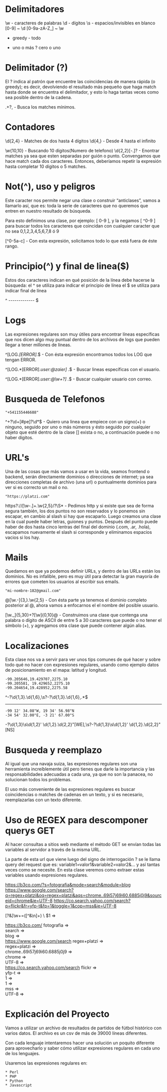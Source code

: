 # Delimitadores

\w - caracteres de palabras
\d - dígitos
\s - espacios/invisibles en blanco
[0-9] ~ \d
[0-9a-zA-Z_] ~ \w
* greedy - todo
+ uno o más
? cero o uno

# Delimitador (?)

El ? indica al patrón que encuentre las coincidencias de manera rápida (o greedy); es decir, devolviendo el resultado más pequeño que haga match hasta donde se encuentra el delimitador, y esto lo haga tantas veces como sea posible dentro de la cadena.

.+?, - Busca los matches mínimos.

# Contadores

\d{2,4} - Matches de dos hasta 4 dígitos
\d{4,} - Desde 4 hasta el infinito

\w{10,10} - Buscando 10 dígitos(Numero de telefono)
\d{2,2}[\-\.]? - Enontrar matches ya sea que esten separadas por guión o punto. Convengamos que hace match cada dos caracteres. Entonces, deberíamos repetir la expresión hasta completar 10 dígitos o 5 matches.

# Not(^), uso y peligros

Este caracter nos permite negar una clase o construir “anticlases”, vamos a llamarlo así, que es: toda la serie de caracteres que no queremos que entren en nuestro resultado de búsqueda.

Para esto definimos una clase, por ejemplo: [ 0-9 ], y la negamos [ ^0-9 ] para buscar todos los caracteres que coincidan con cualquier caracter que no sea 0,1,2,3,4,5,6,7,8 ó 9

[^0-5a-c] - Con esta expresión, solicitamos todo lo que está fuera de éste rango.

# Principio(^) y final de linea($)

Estos dos caracteres indican en qué posición de la línea debe hacerse la búsqueda:
el ^ se utiliza para indicar el principio de línea
el $ se utiliza para indicar final de línea

^ ------------- $

# Logs

Las expresiones regulares son muy útiles para encontrar líneas específicas que nos dicen algo muy puntual dentro de los archivos de logs que pueden llegar a tener millones de líneas.

^\[LOG.*\[ERROR\].*$ - Con ésta expresión encontramos todos los LOG que tengan ERROR.

^\[LOG.*\[ERROR\].*user:@zaier\] .*$ - Buscar lineas específicas con el usuario.

^\[LOG.*\[ERROR\].*user:@\w+?\] .*$ - Buscar cualquier usuario con correo.

# Busqueda de Telefonos

    "+541155446688"

^\+?\d+[#pe]?\d*$ - Quiero una linea que empiece con un signo(+) o ninguno, seguido por uno o más números y ésto seguido por cualquier objeto que esté dentro de la clase [] exista o no, a continuación puede o no haber dígitos.

# URL's

Una de las cosas que más vamos a usar en la vida, seamos frontend o backend, serán directamente dominios o direcciones de internet; ya sea direcciones completas de archivo (una url) o puntualmente dominios para ver si es correcto un mail o no.

    "https://platzi.com"

https?:\/\/[\w\-\.]+\.\w{2,5}\/?\S* - Pedimos http y si existe que sea de forma segura también, los dos puntos no son reservados y lo ponemos sin escapar, en cambio al slash si hay que escaparlo. Luego creamos una clase en la cual puede haber letras, guiones y puntos. Después del punto puede haber de dos hasta cinco lentras del final del dominio (.com, .ar, .hola), escapamos nuevamente el slash si corresponde y eliminamos espacios vacios si los hay.

# Mails

Quedamos en que ya podemos definir URLs, y dentro de las URLs están los dominios. No es infalible, pero es muy útil para detectar la gran mayoría de errores que cometen los usuarios al escribir sus emails.

    "mi-nombre-182@gmail.com"

@[\w\.\-]{3,}\.\w{2,5} - Con ésta parte ya tenemos el dominio completo posterior al @, ahora vamos a enfocarnos el el nombre del posible usuario.

[\w\._]{5,30}\+?[\w]{0,10}@ - Construimos una clase que contenga una palabra o dígito de ASCII de entre 5 a 30 caracteres que puede o no tener el símbolo (+), y agregamos otra clase que puede contener algún alias.

# Localizaciones

Esta clase nos va a servir para ver unos tips comunes de qué hacer y sobre todo qué no hacer con expresiones regulares, usando como ejemplo datos de posicionamiento en el mapa: latitud y longitud.

    -99.205646,19.429707,2275.10
    -99.205581, 19.429652,2275.10
    -99.204654,19.428952,2275.58

^\-?\d{1,3}\.\d{1,6},\s?\-?\d{1,3}\.\d{1,6},.*$

-------------------------------------------------------

    -99 12' 34.08"W, 19 34' 56.98"N
    -34 54' 32.00"E, -3 21' 67.00"S

-?\d{1,3}\s\d{1,2}' \d{1,2}\.\d{2,2}"[WE],\s?\-?\d{1,3}\s\d{1,2}' \d{1,2}\.\d{2,2}"[NS]

# Busqueda y reemplazo

Al igual que una navaja suiza, las expresiones regulares son una herramienta increíblemente útil pero tienes que darle la importancia y las responsabilidades adecuadas a cada una, ya que no son la panacea, no solucionan todos los problemas.

El uso más conveniente de las expresiones regulares es buscar coincidencias o matches de cadenas en un texto, y si es necesario, reemplazarlas con un texto diferente.

# Uso de REGEX para descomponer querys GET

Al hacer consultas a sitios web mediante el método GET se envían todas las variables al servidor a través de la misma URL.

La parte de esta url que viene luego del signo de interrogación ? se le llama query del request que es: variable1=valor1&variable2=valor2&... y así tantas veces como se necesite. En esta clase veremos como extraer estas variables usando expresiones regulares.

https://b3co.com/?s=fotografia&mode=search&module=blog
https://www.google.com/search?q=regex+platzi&oq=regex+platzi&aqs=chrome..69i57j69i60.6885j0j9&sourceid=chrome&ie=UTF-8
https://co.search.yahoo.com/search?p=flickr&fr=yfp-t&fp=1&toggle=1&cop=mss&ie=UTF-8

[\?&]\w+=([^&\n]+)
\ $1 => 

https://b3co.com/
  fotografia =>  
  search =>  
  blog =>  
https://www.google.com/search
  regex+platzi =>  
  regex+platzi =>  
  chrome..69i57j69i60.6885j0j9 =>  
  chrome =>  
  UTF-8 =>  
https://co.search.yahoo.com/search
  flickr =>  
  yfp-t =>  
  1 =>  
  1 =>  
  mss =>  
  UTF-8 =>  

# Explicación del Proyecto

Vamos a utilizar un archivo de resultados de partidos de fútbol histórico con varios datos. El archivo es un csv de más de 39000 líneas diferentes.

Con cada lenguaje intentaremos hacer una solución un poquito diferente para aprovecharlo y saber cómo utilizar expresiones regulares en cada uno de los lenguajes.

Usaremos las expresiones regulares en:

    * Perl
    * PHP
    * Python
    * Javascript